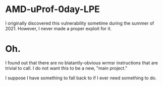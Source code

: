 # AMD-uProf-0day-LPE
 I originally discovered this vulnerability sometime during the summer of 2021. However, I never made a proper exploit for it.

# Oh.
 I found out that there are no blatantly-obvious wrmsr instructions that are trivial to call. I do not want this to be a new, "main project."

 I suppose I have something to fall back to if I ever need something to do.
